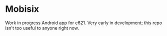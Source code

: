 # Mobisix
Work in progress Android app for e621. Very early in development; this repo isn't too useful to anyone right now.
